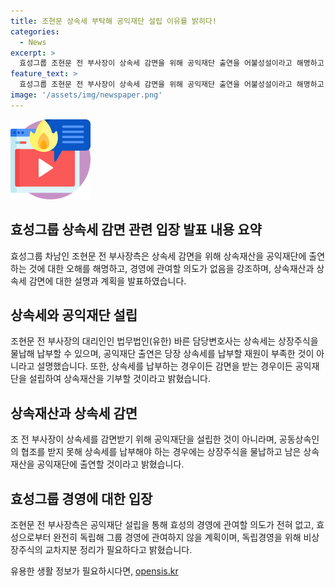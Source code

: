 ```yaml
---
title: 조현문 상속세 부탁해 공익재단 설립 이유를 밝히다!
categories:
  - News
excerpt: >
  효성그룹 조현문 전 부사장이 상속세 감면을 위해 공익재단 출연을 어불성설이라고 해명하고, 경영 관여 의혹을 부인했다. 상속재산 규모는 약 885억원으로, 상속세는 최대 600억원으로 예상되지만, 이를 감면받기 위한 공익재단 설립 의혹을 부인했다. 상속세를 감면받든 상속세를 납부하든 공익에 기여할 것이며, 공동상속인의 동의 여부에 따라 공익재단 설립이 진행될 예정이라고 밝혀, 경영 관여 의도가 없음을 강조했다.
feature_text: >
  효성그룹 조현문 전 부사장이 상속세 감면을 위해 공익재단 출연을 어불성설이라고 해명하고, 경영 관여 의혹을 부인했다. 상속재산 규모는 약 885억원으로, 상속세는 최대 600억원으로 예상되지만, 이를 감면받기 위한 공익재단 설립 의혹을 부인했다. 상속세를 감면받든 상속세를 납부하든 공익에 기여할 것이며, 공동상속인의 동의 여부에 따라 공익재단 설립이 진행될 예정이라고 밝혀, 경영 관여 의도가 없음을 강조했다.
image: '/assets/img/newspaper.png'
---
```


<p><img src="/assets/img/news.png" alt="rentncar 속보" /></p>

<h2 data-ke-size="size26">효성그룹 상속세 감면 관련 입장 발표 내용 요약</h2>

<p data-ke-size="size16">효성그룹 차남인 조현문 전 부사장측은 상속세 감면을 위해 상속재산을 공익재단에 출연하는 것에 대한 오해를 해명하고, 경영에 관여할 의도가 없음을 강조하며, 상속재산과 상속세 감면에 대한 설명과 계획을 발표하였습니다.</p>

<h2 data-ke-size="size26">상속세와 공익재단 설립</h2>

<p data-ke-size="size16">조현문 전 부사장의 대리인인 법무법인(유한) 바른 담당변호사는 상속세는 상장주식을 물납해 납부할 수 있으며, 공익재단 출연은 당장 상속세를 납부할 재원이 부족한 것이 아니라고 설명했습니다. 또한, 상속세를 납부하는 경우이든 감면을 받는 경우이든 공익재단을 설립하여 상속재산을 기부할 것이라고 밝혔습니다.</p>

<h2 data-ke-size="size26">상속재산과 상속세 감면</h2>

<p data-ke-size="size16">조 전 부사장이 상속세를 감면받기 위해 공익재단을 설립한 것이 아니라며, 공동상속인의 협조를 받지 못해 상속세를 납부해야 하는 경우에는 상장주식을 물납하고 남은 상속재산을 공익재단에 출연할 것이라고 밝혔습니다.</p>

<h2 data-ke-size="size26">효성그룹 경영에 대한 입장</h2>

<p data-ke-size="size16">조현문 전 부사장측은 공익재단 설립을 통해 효성의 경영에 관여할 의도가 전혀 없고, 효성으로부터 완전히 독립해 그룹 경영에 관여하지 않을 계획이며, 독립경영을 위해 비상장주식의 교차지분 정리가 필요하다고 밝혔습니다.</p>
유용한 생활 정보가 필요하시다면, <a href="https://opensis.kr" rel="dofollow">opensis.kr</a>


